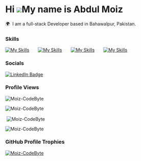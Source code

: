 Hi ![](https://user-images.githubusercontent.com/18350557/176309783-0785949b-9127-417c-8b55-ab5a4333674e.gif)My name is Abdul Moiz
========================================================================================================================================

🌍  I am a full-stack Developer based in Bahawalpur, Pakistan.
<br/>

### Skills
[![My Skills](https://skillicons.dev/icons?i=wordpress)](https://skillicons.dev) &nbsp;&nbsp;&nbsp;&nbsp;&nbsp;
[![My Skills](https://skillicons.dev/icons?i=html,css,bootstrap&theme=dark)](https://skillicons.dev) &nbsp;&nbsp;&nbsp;&nbsp;&nbsp; [![My Skills](https://skillicons.dev/icons?i=js,nodejs,express)](https://skillicons.dev) &nbsp;&nbsp;&nbsp;&nbsp;&nbsp; 
[![My Skills](https://skillicons.dev/icons?i=mysql,mongodb)](https://skillicons.dev) 
<br/>

### Socials

<div id="badges">
  <a href="https://www.linkedin.com/in/moiz-codebyte/">
    <img src="https://img.shields.io/badge/LinkedIn-blue?style=for-the-badge&logo=linkedin&logoColor=white" alt="LinkedIn Badge"/>
  </a>
</div>

### Profile Views
<p align="left"> <img src="https://komarev.com/ghpvc/?username=Moiz-CodeByte&label=Profile%20views&color=0e75b6&style=flat" alt="Moiz-CodeByte" /> </p>
<img align="center" src="https://github-readme-stats.vercel.app/api/top-langs?username=Moiz-CodeByte&show_icons=true&locale=en&layout=compact" alt="Moiz-CodeByte" /></p>
<p>&nbsp;<img align="center" src="https://github-readme-stats.vercel.app/api?username=Moiz-CodeByte&show_icons=true&locale=en" alt="Moiz-CodeByte" /></p>
<p><img align="center" src="https://github-readme-streak-stats.herokuapp.com/?user=Moiz-CodeByte&" alt="Moiz-CodeByte" /></p>

### GitHub Profile Trophies

<p align="left"> <a href="https://github.com/ryo-ma/github-profile-trophy"><img src="https://github-profile-trophy.vercel.app/?username=Moiz-CodeByte" alt="Moiz-CodeByte" /></a> </p>



